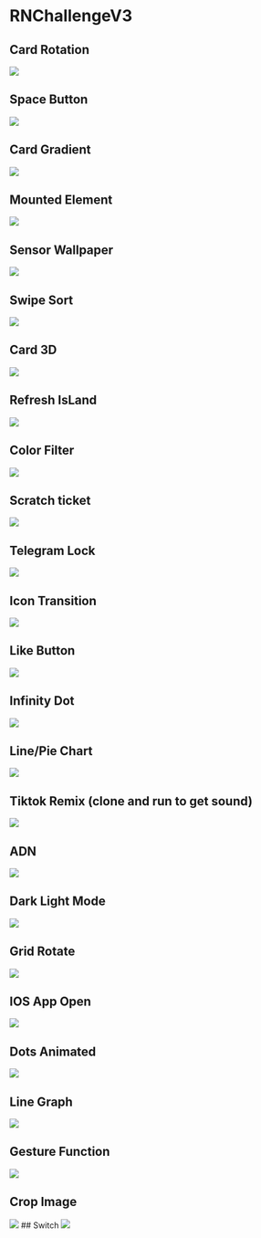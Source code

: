 # RNChallengeV3

## Card Rotation

<image src="./preview/card-rotation.gif"/>

## Space Button

<image src="./preview/space_button.gif"/>

## Card Gradient

<image src="./preview/card-gradient.gif"/>

## Mounted Element

<image src="./preview/mounted-element.gif"/>

## Sensor Wallpaper

<image src="./preview/sensor_wallpaper.gif"/>

## Swipe Sort

<image src="./preview/swipe_sort.gif"/>

## Card 3D

<image src="./preview/card_3d.gif"/>

## Refresh IsLand

<image src="./preview/refresh_island.gif"/>

## Color Filter

<image src="./preview/color_filter.gif"/>

## Scratch ticket

<image src="./preview/scratch_tickets.gif"/>

## Telegram Lock

<image src="./preview/telegram_lock.gif"/>

## Icon Transition

<image src="./preview/icon_transition.gif"/>

## Like Button

<image src="./preview/like_button.gif"/>

## Infinity Dot

<image src="./preview/infinity_dot.gif"/>

## Line/Pie Chart

<image src="./preview/pie_line_chart.gif"/>

## Tiktok Remix (clone and run to get sound)

<image src="./preview/tiktok.gif"/>

## ADN

<image src="./preview/adn.gif"/>

## Dark Light Mode

<image src="./preview/darklight.gif"/>

## Grid Rotate

<image src="./preview/gridrotate.gif"/>

## IOS App Open

<image src="./preview/ios_app_open.gif"/>

## Dots Animated

<image src="./preview/dots_animated.gif"/>

## Line Graph

<image src="./preview/line_graph.gif"/>

## Gesture Function

<image src="./preview/gesture_function.gif"/>

## Crop Image

<image src="./preview/crop_image.gif"/>
## Switch

<image src="./preview/switch.gif"/>

